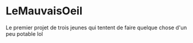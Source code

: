 # LeMauvaisOeil
Le premier projet de trois jeunes qui tentent de faire quelque chose d'un peu potable lol
